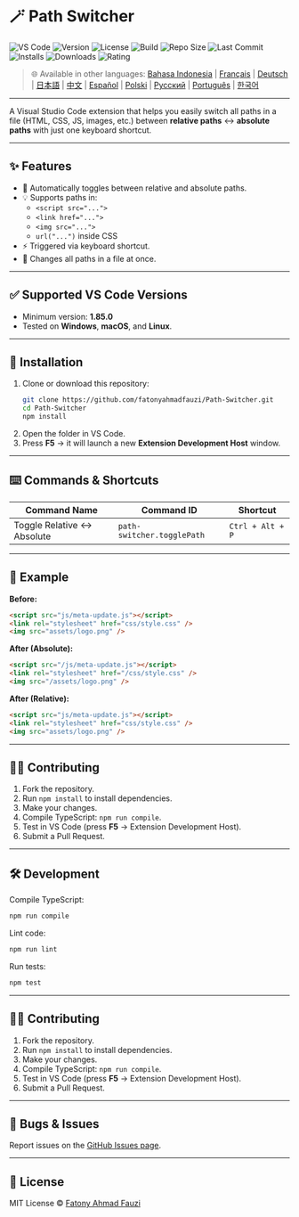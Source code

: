 <!-- ⚙️ AUTO-GENERATED FILE — DO NOT EDIT MANUALLY -->
<!-- This README-marketplace.md is generated from README.md -->

# 🪄 Path Switcher

<!-- 🧩 VSCode Marketplace fallback (PNG badges, no SVGs) -->

<!-- 🌍 GitHub-friendly (SVG badges) -->

![VS Code](https://raster.shields.io/badge/VS%20Code-1.85.0+-blue.png)
![Version](https://raster.shields.io/github/v/release/fatonyahmadfauzi/Path-Switcher?color=blue.png)
![License](https://raster.shields.io/github/license/fatonyahmadfauzi/Path-Switcher?color=green.png)
![Build](https://raster.shields.io/github/actions/workflow/status/fatonyahmadfauzi/Path-Switcher/main.yml?branch=master.png)
![Repo Size](https://raster.shields.io/github/repo-size/fatonyahmadfauzi/Path-Switcher?color=yellow.png)
![Last Commit](https://raster.shields.io/github/last-commit/fatonyahmadfauzi/Path-Switcher?color=brightgreen.png)
![Installs](https://raster.shields.io/badge/Installs-1000+-orange.png)
![Downloads](https://raster.shields.io/badge/Downloads-1000+-orange.png)
![Rating](https://raster.shields.io/badge/Rating-★★★★★-yellow.png)

> 🌐 Available in other languages: [Bahasa Indonesia](docs/lang/README-ID.md) | [Français](docs/lang/README-FR.md) | [Deutsch](docs/lang/README-DE.md) | [日本語](docs/lang/README-JP.md) | [中文](docs/lang/README-ZH.md) | [Español](docs/lang/README-ES.md) | [Polski](docs/lang/README-PL.md) | [Русский](docs/lang/README-RU.md) | [Português](docs/lang/README-PT.md) | [한국어](docs/lang/README-KO.md)

---

A Visual Studio Code extension that helps you easily switch all paths in a file (HTML, CSS, JS, images, etc.) between **relative paths** ↔️ **absolute paths** with just one keyboard shortcut.

---

## ✨ Features

- 🔁 Automatically toggles between relative and absolute paths.
- 💡 Supports paths in:
  - `<script src="...">`
  - `<link href="...">`
  - `<img src="...">`
  - `url("...")` inside CSS
- ⚡ Triggered via keyboard shortcut.
- 🧭 Changes all paths in a file at once.

---

## ✅ Supported VS Code Versions

- Minimum version: **1.85.0**
- Tested on **Windows**, **macOS**, and **Linux**.

---

## 🧩 Installation

1. Clone or download this repository:
   ```bash
   git clone https://github.com/fatonyahmadfauzi/Path-Switcher.git
   cd Path-Switcher
   npm install
   ```
2. Open the folder in VS Code.
3. Press **F5** → it will launch a new **Extension Development Host** window.

---

## ⌨️ Commands & Shortcuts

| Command Name                | Command ID                 | Shortcut         |
| --------------------------- | -------------------------- | ---------------- |
| Toggle Relative ↔️ Absolute | `path-switcher.togglePath` | `Ctrl + Alt + P` |

---

## 🧠 Example

**Before:**

```html
<script src="js/meta-update.js"></script>
<link rel="stylesheet" href="css/style.css" />
<img src="assets/logo.png" />
```

**After (Absolute):**

```html
<script src="/js/meta-update.js"></script>
<link rel="stylesheet" href="/css/style.css" />
<img src="/assets/logo.png" />
```

**After (Relative):**

```html
<script src="js/meta-update.js"></script>
<link rel="stylesheet" href="css/style.css" />
<img src="assets/logo.png" />
```

---

## 🧑‍💻 Contributing

1. Fork the repository.
2. Run `npm install` to install dependencies.
3. Make your changes.
4. Compile TypeScript: `npm run compile`.
5. Test in VS Code (press **F5** → Extension Development Host).
6. Submit a Pull Request.

---

## 🛠️ Development

Compile TypeScript:

```bash
npm run compile
```

Lint code:

```bash
npm run lint
```

Run tests:

```bash
npm test
```

---

## 🧑‍💻 Contributing

1. Fork the repository.
2. Run `npm install` to install dependencies.
3. Make your changes.
4. Compile TypeScript: `npm run compile`.
5. Test in VS Code (press **F5** → Extension Development Host).
6. Submit a Pull Request.

---

## 🐞 Bugs & Issues

Report issues on the [GitHub Issues page](https://github.com/fatonyahmadfauzi/Path-Switcher/issues).

---

## 🧾 License

MIT License © [Fatony Ahmad Fauzi](LICENSE)
